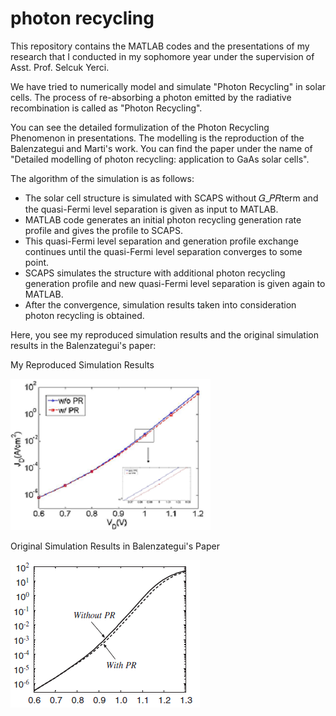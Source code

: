 # photon recycling
This repository contains the MATLAB codes and the presentations of my research that I conducted in my sophomore year under the
supervision of Asst. Prof. Selcuk Yerci.

We have tried to numerically model and simulate "Photon Recycling" in solar cells. The process of re-absorbing a photon emitted
by the radiative recombination is called as "Photon Recycling". 

You can see the detailed formulization of the Photon Recycling Phenomenon in presentations. The modelling is the 
reproduction of the Balenzategui and Marti's work. You can find the paper under the name of "Detailed modelling of
photon recycling: application to GaAs solar cells".

The algorithm of the simulation is as follows:

- The solar cell structure is simulated with SCAPS without 𝐺_𝑃𝑅term and the quasi-Fermi level separation is given as input to MATLAB.
- MATLAB code generates an initial photon recycling generation rate profile and gives the profile to SCAPS.
- This quasi-Fermi level separation and generation profile exchange continues until the quasi-Fermi level separation converges to some point.
- SCAPS simulates the structure with additional photon recycling generation profile and new quasi-Fermi level separation is given again to MATLAB.
- After the convergence, simulation results taken into consideration photon recycling is obtained.

Here, you see my reproduced simulation results and the original simulation results in the Balenzategui's paper:

My Reproduced Simulation Results

![My Reproduced Simulation Results](https://github.com/refik-mert-cam/photon_recycling/blob/master/my_reproduction.PNG)

Original Simulation Results in Balenzategui's Paper

![Original Simulation Results in Balenzategui's Paper](https://github.com/refik-mert-cam/photon_recycling/blob/master/photon%20recycling.PNG)

